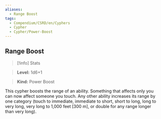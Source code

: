 ```yaml
---
aliases:
  - Range Boost
tags:
  - Compendium/CSRD/en/Cyphers
  - Cypher
  - Cypher/Power-Boost
---
```

    
      
## Range Boost      
>[!info] Stats      
> **Level:** 1d6+1      
> **Kind:** Power Boost    
      
This cypher boosts the range of an ability. Something that affects only you can now affect someone you touch. Any other ability increases its range by one category (touch to immediate, immediate to short, short to long, long to very long, very long to 1,000 feet [300 m], or double for any range longer than very long).
